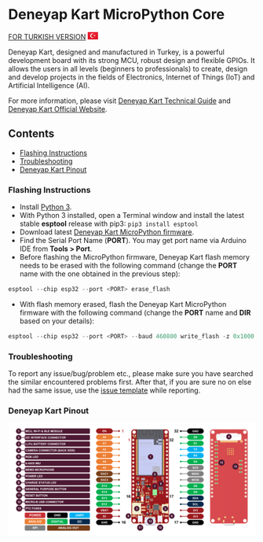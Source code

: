 # Deneyap Kart MicroPython Core 
[FOR TURKISH VERSION](docs/others/README_tr.md) ![trflag](docs/others/tr.png)

Deneyap Kart, designed and manufactured in Turkey, is a powerful development board with its strong MCU, robust design and flexible GPIOs. It allows the users in all levels (beginners to professionals) to create, design and develop projects in the fields of Electronics, Internet of Things (IoT) and Artificial Intelligence (AI). 

For more information, please visit [Deneyap Kart Technical Guide](https://docs.deneyapkart.org/#deneyap-kart) and [Deneyap Kart Official Website](https://deneyapkart.org).

## Contents
- [Flashing Instructions](#flashing-instructions)
- [Troubleshooting](#troubleshooting)
- [Deneyap Kart Pinout](#deneyap-kart-pinout)

### Flashing Instructions
- Install [Python 3](https://www.python.org/downloads/).
- With Python 3 installed, open a Terminal window and install the latest stable **esptool** release with pip3:
  `pip3 install esptool`
- Download latest [Deneyap Kart MicroPython firmware](https://github.com/deneyapkart/deneyapkart-micropython-core/releases/download/1.0.0/deneyapkart_micropython_v1.0.0.bin).
- Find the Serial Port Name (**PORT**). You may get port name via Arduino IDE from **Tools > Port**.
- Before flashing the MicroPython firmware, Deneyap Kart flash memory needs to be erased with the following command (change the **PORT** name with the one obtained in the previous step):
```python
esptool --chip esp32 --port <PORT> erase_flash
```
- With flash memory erased, flash the Deneyap Kart MicroPython firmware with the following command (change the **PORT** name and **DIR** based on your details):
```python
esptool --chip esp32 --port <PORT> --baud 460800 write_flash -z 0x1000 <DIR (Deneyap Kart MicroPython firmware path)>
```

### Troubleshooting
To report any issue/bug/problem etc., please make sure you have searched the similar encountered problems first. After that, if you are sure no on else had the same issue, use the [issue template](.github/ISSUE_TEMPLATE/bug_report.md) while reporting.  

### Deneyap Kart Pinout
![PinoutENG](docs/others/DeneyapKartPinoutENG_mpv1.0.png)